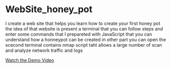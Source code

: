 # WebSite_honey_pot
 I create a web site that helps you learn how to create your first honey pot
 the idea of that website is present a terminal that you can follow steps and enter some commands that  I prepareted with JavaScript
 that you can understand how a honneypot can be created 
 in other part you can open the scecond terminal contains nmap script taht allows a large number of scan and analyze network traffic and logs
 
[Watch the Demo Video](https://github.com/user-attachments/assets/6d200012-5b94-4245-aa8b-b4c4f212c689)




